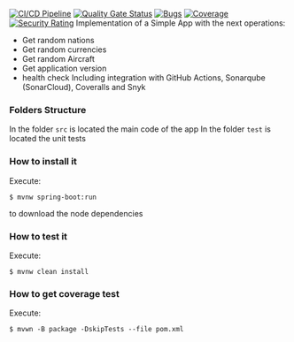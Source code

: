 [![CI/CD Pipeline](https://github.com/brayang264/faker/actions/workflows/build.yml/badge.svg)](https://github.com/brayang264/faker/actions/workflows/build.yml)
[![Quality Gate Status](https://sonarcloud.io/api/project_badges/measure?project=brayang264_faker&metric=alert_status)](https://sonarcloud.io/summary/new_code?id=brayang264_faker)
[![Bugs](https://sonarcloud.io/api/project_badges/measure?project=brayang264_faker&metric=bugs)](https://sonarcloud.io/summary/new_code?id=brayang264_faker)
[![Coverage](https://sonarcloud.io/api/project_badges/measure?project=brayang264_faker&metric=coverage)](https://sonarcloud.io/summary/new_code?id=brayang264_faker)
[![Security Rating](https://sonarcloud.io/api/project_badges/measure?project=brayang264_faker&metric=security_rating)](https://sonarcloud.io/summary/new_code?id=brayang264_faker)
Implementation of a Simple App with the next operations:
* Get random nations
* Get random currencies
* Get random Aircraft
* Get application version
* health check
  Including integration with GitHub Actions, Sonarqube (SonarCloud), Coveralls and
  Snyk
### Folders Structure
In the folder `src` is located the main code of the app
In the folder `test` is located the unit tests
### How to install it
Execute:
```shell
$ mvnw spring-boot:run
```
to download the node dependencies
### How to test it
Execute:
```shell
$ mvnw clean install
```
### How to get coverage test
Execute:
```shell
$ mvwn -B package -DskipTests --file pom.xml
```